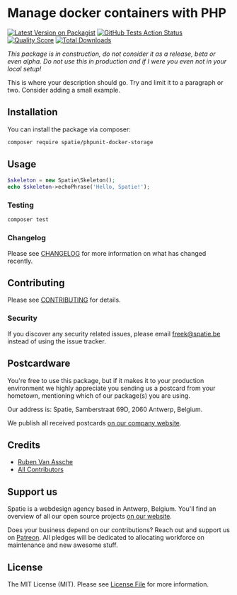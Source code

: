 # Manage docker containers with PHP

[![Latest Version on Packagist](https://img.shields.io/packagist/v/spatie/phpunit-docker-storage.svg?style=flat-square)](https://packagist.org/packages/spatie/:package_name)
[![GitHub Tests Action Status](https://img.shields.io/github/workflow/status/spatie/phpunit-docker-storage/run-tests?label=tests)](https://github.com/spatie/:package_name/actions?query=workflow%3Arun-tests+branch%3Amaster)
[![Quality Score](https://img.shields.io/scrutinizer/g/spatie/phpunit-docker-storage.svg?style=flat-square)](https://scrutinizer-ci.com/g/spatie/:package_name)
[![Total Downloads](https://img.shields.io/packagist/dt/spatie/phpunit-docker-storage.svg?style=flat-square)](https://packagist.org/packages/spatie/:package_name)

*This package is in construction, do not consider it as a release, beta or even alpha. Do not use this in production and if I were you even not in your local setup!*

This is where your description should go. Try and limit it to a paragraph or two. Consider adding a small example.

## Installation

You can install the package via composer:

```bash
composer require spatie/phpunit-docker-storage
```

## Usage

``` php
$skeleton = new Spatie\Skeleton();
echo $skeleton->echoPhrase('Hello, Spatie!');
```

### Testing

``` bash
composer test
```

### Changelog

Please see [CHANGELOG](CHANGELOG.md) for more information on what has changed recently.

## Contributing

Please see [CONTRIBUTING](CONTRIBUTING.md) for details.

### Security

If you discover any security related issues, please email freek@spatie.be instead of using the issue tracker.

## Postcardware

You're free to use this package, but if it makes it to your production environment we highly appreciate you sending us a postcard from your hometown, mentioning which of our package(s) you are using.

Our address is: Spatie, Samberstraat 69D, 2060 Antwerp, Belgium.

We publish all received postcards [on our company website](https://spatie.be/en/opensource/postcards).

## Credits

- [Ruben Van Assche](https://github.com/rubenvanassche)
- [All Contributors](../../contributors)

## Support us

Spatie is a webdesign agency based in Antwerp, Belgium. You'll find an overview of all our open source projects [on our website](https://spatie.be/opensource).

Does your business depend on our contributions? Reach out and support us on [Patreon](https://www.patreon.com/spatie). 
All pledges will be dedicated to allocating workforce on maintenance and new awesome stuff.

## License

The MIT License (MIT). Please see [License File](LICENSE.md) for more information.
